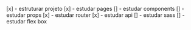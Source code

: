 [x] - estruturar projeto
[x] - estudar pages
[] - estudar components
[] - estudar props
[x] - estudar router
[x] - estudar api
[] - estudar sass
[] - estudar flex box
